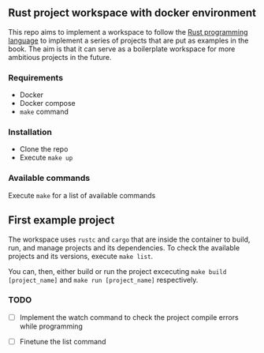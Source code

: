 ## Rust project workspace with docker environment

This repo aims to implement a workspace to follow the [Rust programming language](https://doc.rust-lang.org/book/) to implement a series of projects that are put as examples in the book. The aim is that it can serve as a boilerplate workspace for more ambitious projects in the future.

### Requirements
- Docker 
- Docker compose
- `make` command

### Installation
- Clone the repo
- Execute `make up`

### Available commands
 Execute `make` for a list of available commands

## First example project
The workspace uses `rustc` and `cargo` that are inside the container to build, run, and manage projects and its dependencies. To check the available projects and its versions, execute `make list`.

You can, then, either build or run the project excecuting `make build [project_name]` and `make run [project_name]` respectively.

### TODO
- [ ] Implement the watch command to check the project compile errors while programming
- [ ] Finetune the list command

